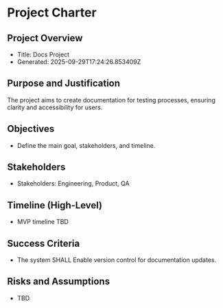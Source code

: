 # Project Charter

## Project Overview
- Title: Docs Project
- Generated: 2025-09-29T17:24:26.853409Z

## Purpose and Justification
The project aims to create documentation for testing processes, ensuring clarity and accessibility for users.

## Objectives
- Define the main goal, stakeholders, and timeline.

## Stakeholders
- Stakeholders: Engineering, Product, QA

## Timeline (High-Level)
- MVP timeline TBD

## Success Criteria
- The system SHALL Enable version control for documentation updates.

## Risks and Assumptions
- TBD
